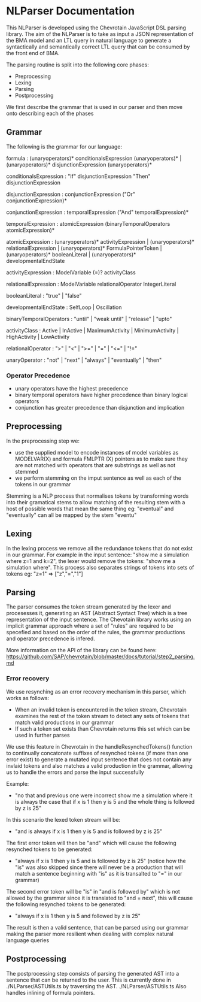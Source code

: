 # NLParser Documentation

This NLParser is developed using the Chevrotain JavaScript DSL parsing library. The aim of the NLParser is to take as input a JSON representation of the BMA model and an LTL query in natural language to generate a syntactically and semantically correct LTL query that can be consumed by the front end of BMA. 

The parsing routine is split into the following core phases:

- Preprocessing
- Lexing
- Parsing 
- Postprocessing

We first describe the grammar that is used in our parser and then move onto describing each of the phases

## Grammar

The following is the grammar for our language:

formula
    : (unaryoperators)* conditionalsExpression (unaryoperators)* | (unaryoperators)* disjunctionExpression (unaryoperators)*

conditionalsExpression
    : "If" disjunctionExpression "Then" disjunctionExpression

disjunctionExpression
    : conjunctionExpression ("Or" conjunctionExpression)*

conjunctionExpression
    : temporalExpression ("And" temporalExpression)*

temporalExpression
    : atomicExpression (binaryTemporalOperators atomicExpression)*

atomicExpression
    : (unaryoperators)* activityExpression | (unaryoperators)* relationalExpression | (unaryoperators)* FormulaPointerToken | (unaryoperators)* booleanLiteral | (unaryoperators)* developmentalEndState

activityExpression
    : ModelVariable (=)? activityClass

relationalExpression
    : ModelVariable relationalOperator IntegerLiteral

booleanLiteral
    :  "true" | "false"

developmentalEndState
    :   SelfLoop | Oscillation

binaryTemporalOperators
    : "until" | "weak until" | "release" | "upto"

activityClass
    : Active | InActive | MaximumActivity | MinimumActivity | HighActivity | LowActivity

relationalOperator
    : ">" | "<" | ">=" | "=" | "<=" | "!="

unaryOperator
    : "not" | "next" | "always" | "eventually" | "then"

### Operator Precedence

- unary operators have the highest precedence
- binary temporal operators have higher precedence than binary logical operators
- conjunction has greater precedence than disjunction and implication

## Preprocessing

In the preprocessing step we:

- use the supplied model to encode instances of model variables as MODELVAR(X) and formula FMLPTR (X) pointers as to make sure they are not matched with operators that are substrings as well as not stemmed
- we perform stemming on the imput sentence as well as each of the tokens in our grammar

Stemming is a NLP process that normalises tokens by transforming words into their gramatical stems to allow matching of the resulting stem with a host of possible words that mean the same thing eg: "eventual" and "eventually" can all be mapped by the stem "eventu"

## Lexing

In the lexing process we remove all the redundance tokens that do not exist in our grammar. For example in the input sentence: "show me a simulation where z=1 and k=2", the lexer would remove the tokens: "show me a simulation where". This process also separates strings of tokens into sets of tokens eg: "z=1" => ["z","=","1"]

## Parsing

The parser consumes the token stream generated by the lexer and procesesses it, generating an AST (Abstract Syntact Tree) which is a tree representation of the input sentence. The Chevotain library works using an implicit grammar approach where a set of "rules" are required to be specefied and based on the order of the rules, the grammar productions and operator precedence is infered.

More information on the API of the library can be found here: https://github.com/SAP/chevrotain/blob/master/docs/tutorial/step2_parsing.md 

### Error recovery

We use resynching as an error recovery mechanism in this parser, which works as follows:

- When an invalid token is encountered in the token stream, Chevrotain examines the rest of the token stream to detect any sets of tokens that match valid productions in our grammar
- If such a token set exists than Chevrotain returns this set which can be used in further parses

We use this feature in Chevrotain in the handleResynchedTokens() function to continually concatonate suffixes of resynched tokens (if more than one error exist) to generate a mutated input sentence that does not contain any invlaid tokens and also matches a valid production in the grammar, allowing us to handle the errors and parse the input successfully

Example:

- "no that and previous one were incorrect show me a simulation where it is always the case that if x is 1 then y is 5 and the whole thing is followed by z is 25"

In this scenario the lexed token stream will be:

- "and is always if x is 1 then y is 5 and  is followed by z is 25"

The first error token will then be "and" which will cause the following resynched tokens to be generated:

- "always if x is 1 then y is 5 and is followed by z is 25" (notice how the "is" was also skipped since there will never be a production that will match a sentence beginning with "is" as it is transalted to "=" in our grammar)

The second error token will be "is" in "and is followed by" which is not allowed by the grammar since it is translated to "and = next", this will cause the following resynched tokens to be generated:

- "always if x is 1 then y is 5 and followed by z is 25"

The result is then a valid sentence, that can be parsed using our grammar making the parser more resilient when dealing with complex natural language queries

## Postprocessing

The postprocessing step consists of parsing the generated AST into a sentence that can be returned to the user. This is currently done in ./NLParser/ASTUtils.ts by traversing the AST. ./NLParser/ASTUtils.ts Also handles inlining of formula pointers.